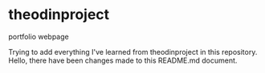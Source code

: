 # theodinproject
portfolio webpage

Trying to add everything I've learned from theodinproject in this repository.
Hello, there have been changes made to this README.md document.
